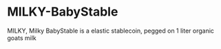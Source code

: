 # MILKY-BabyStable
MILKY, Milky BabyStable is a elastic stablecoin, pegged on 1 liter organic goats milk
